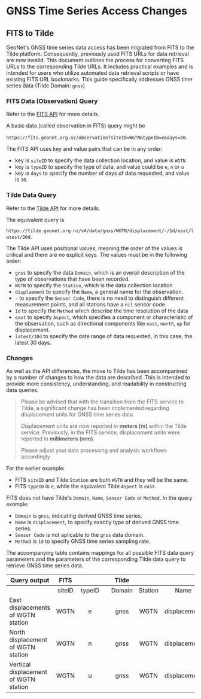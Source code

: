 # GNSS Time Series Access Changes

## FITS to Tilde

GeoNet's GNSS time series data access has been migrated from FITS to the Tilde platform. Consequently, previously used FITS URLs for data retrieval are now invalid. This document outlines the process for converting FITS URLs to the corresponding Tilde URLs. It includes practical examples and is intended for users who utilize automated data retrieval scripts or have existing FITS URL bookmarks. This guide specifically addresses GNSS time series data (Tilde Domain: `gnss`)

### FITS Data (Observation) Query

Refer to the [FITS API](https://fits.geonet.org.nz/api-docs/endpoint/observation) for more details.

A basic data (called observation in FITS) query might be

`https://fits.geonet.org.nz/observation?siteID=WGTN&typeID=e&days=30`.

The FITS API uses key and value pairs that can be in any order:
- key is `siteID` to specify the data collection location, and value is `WGTN`
- key is `typeID` to specify the type of data, and value could be  `e`, `n` or `u`
- key is `days` to specify the number of days of data requested, and value is `30`.

### Tilde Data Query

Refer to the [Tilde API](https://tilde.geonet.org.nz/v4/api-docs/endpoint/data) for more details.

The equivalent query is

`https://tilde.geonet.org.nz/v4/data/gnss/WGTN/displacement/-/1d/east/latest/30d`.

The Tilde API uses positional values, meaning the order of the values is critical and there are no explicit keys. The values must be in the following order:

- `gnss` to specify the data `Domain`, which is an overall description of the type of observations that have been recorded.
- `WGTN` to specify the `Station`, which is the data collection location
- `displaement` to specify the `Name`, a general name for the observation.
- `-` to specify the `Sensor Code`, there is no need to distinguish different measurement points, and all stations have a `nil` sensor code.
- `1d` to specify the `Method` which describe the time resolution of the data
- `east` to specify `Aspect`, which specifies a component or characteristic of the observation, such as directional components like `east`, `north`, `up` for displacement.
- `latest/30d` to specify the date range of data requested, in this case, the latest 30 days.

### Changes

As well as the API differences, the move to Tilde has been accompanined by a number of changes to how the data are described. This is intended to provide more consistency, understanding, and readability in constructing data queries.

> Please be advised that with the transition from the FITS service to Tilde, a significant change has been implemented regarding displacement units for GNSS time series data.
>
> Displacement units are now reported in **meters (m)** within the Tilde service. Previously, in the FITS service, displacement units were reported in **millimeters (mm)**.
>
> Please adjust your data processing and analysis workflows accordingly


For the earlier example:
- FITS `siteID` and Tilde `Station` are both `WGTN` and they will be the same.
- FITS `typeID` is `e`, while the equivalent Tilde `Aspect` is `east`.

FITS does not have Tilde's `Domain`, `Name`, `Sensor Code` or `Method`. In the query example:
- `Domain` is `gnss`, indicating derived GNSS time series.
- `Name` is `displacement`, to specify exactly type of derived GNSS time series. 
- `Sensor Code` is not aplicable to the `gnss` data domain.
- `Method` is `1d` to specify GNSS time series sampling rate.


The accompanying table contains mappings for all possible FITS data query parameters and the parameters of the corresponding Tilde data query to retrieve GNSS time series data.

| Query output                |  FITS  |        |   |  Tilde |         |              |            |        |        |
|-----------------------|:------:|:------:|:-:|:------:|:-------:|:------------:|:----------:|:------:|:------:|
|                       | siteID | typeID |   | Domain | Station |     Name     | SensorCode | Method | Aspect |
| East displacements of WGTN station   |  WGTN  |    e   |   |  gnss  |   WGTN  | displacement |      -     |   1d   |  east  |
| North displacement of WGTN station    |  WGTN  |    n   |   |  gnss  |   WGTN  | displacement |      -     |   1d   |  north |
| Vertical displacement of WGTN station |  WGTN  |    u   |   |  gnss  |   WGTN  | displacement |      -     |   1d   |   up   |